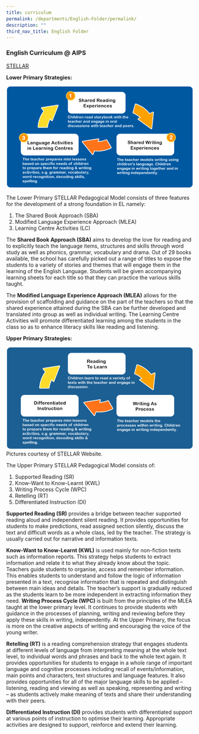 ```yaml
---
title: curriculum
permalink: /departments/English-Folder/permalink/
description: ""
third_nav_title: English Folder
---
```

### English Curriculum @ AIPS
 
 [STELLAR](http://www.stellarliteracy.sg/)

**Lower Primary Strategies:**

![](/images/STELLAR_chart_LP1.png)

The Lower Primary STELLAR Pedagogical Model consists of three features for the development of a strong foundation in EL namely:
1. 	The Shared Book Approach (SBA)
2. 	Modified Language Experience Approach (MLEA)
3. 	Learning Centre Activities (LC)

The **Shared Book Approach (SBA)** aims to develop the love for reading and to explicitly teach the language items, structures and skills through word study as well as phonics, grammar, vocabulary and drama. Out of 29 books available, the school has carefully picked out a range of titles to expose the students to a variety of stories and themes that will engage them in the learning of the English Language. Students will be given accompanying learning sheets for each title so that they can practice the various skills taught.
	
The **Modified Language Experience Approach (MLEA)** allows for the provision of scaffolding and guidance on the part of the teachers so that the shared experience attained during the SBA can be further developed and translated into group as well as individual writing. The Learning Centre Activities will promote differentiated learning among the students in the class so as to enhance literacy skills like reading and listening.
	
**Upper Primary Strategies:**

![](/images/UpperPrimary2.png)
Pictures courtesy of STELLAR Website.

The Upper Primary STELLAR Pedagogical Model consists of:

1. Supported Reading (SR)
2. Know-Want to Know-Learnt (KWL)
3. Writing Process Cycle (WPC)
4. Retelling (RT)
5. Differentiated Instruction (DI)

**Supported Reading (SR)** provides a bridge between teacher supported reading aloud and independent silent reading. It provides opportunities for students to make predictions, read assigned section silently, discuss the text and difficult words as a whole class, led by the teacher. The strategy is usually carried out for narrative and information texts.

**Know-Want to Know-Learnt (KWL)** is used mainly for non-fiction texts such as information reports. This strategy helps students to extract information and relate it to what they already know about the topic. Teachers guide students to organise, access and remember information. This enables students to understand and follow the logic of information presented in a text, recognise information that is repeated and distinguish between main ideas and details. The teacher’s support is gradually reduced as the students learn to be more independent in extracting information they need.
**Writing Process Cycle (WPC)** is built from the principles of the MLEA taught at the lower primary level. It continues to provide students with guidance in the processes of planning, writing and reviewing before they apply these skills in writing, independently. At the Upper Primary, the focus is more on the creative aspects of writing and encouraging the voice of the young writer.

**Retelling (RT)** is a reading comprehension strategy that engages students at different levels of language from interpreting meaning at the whole text level, to individual words and phrases and back to the whole text again. It provides opportunities for students to engage in a whole range of important language and cognitive processes including recall of events/information, main points and characters, text structures and language features. It also provides opportunities for all of the major language skills to be applied – listening, reading and viewing as well as speaking, representing and writing – as students actively make meaning of texts and share their understanding with their peers.

**Differentiated Instruction (DI)** provides students with differentiated support at various points of instruction to optimise their learning. Appropriate activities are designed to support, reinforce and extend their learning.